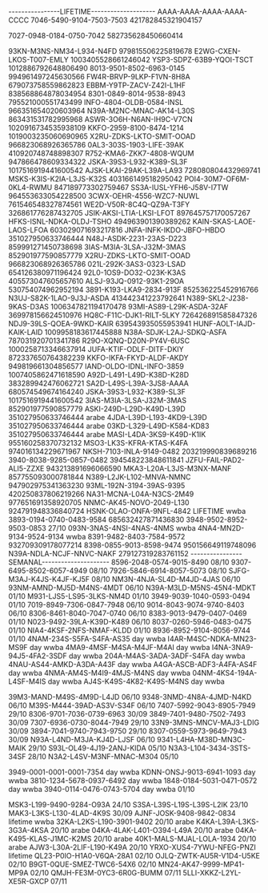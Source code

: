 

----------------LIFETIME--------------------
AAAA-AAAA-AAAA-AAAA-CCCC
7046-5490-9104-7503-7503 421782845321904157
            
7027-0948-0184-0750-7042 582735628450660414
               
93KN-M3NS-NM34-L934-N4FD 979815506225819678
E2WG-CXEN-LKOS-T007-EMLY 1003405528661246042
YSP3-SDPZ-63B9-YQOI-TSCT 1012886792648806490
8013-9501-8502-6963-0145 994961497245630566
FW4R-BRVP-9LKP-F1VN-8H8A 679073758559862823
EBBM-Y9TP-ZACV-Z42I-L1HF 838568864878034954
8301-0849-8014-9538-8943 795521000551743499
INFO-4804-OLDB-0584-INSL 966351654020603964
N39A-M2NC-MNAC-AK14-L30S 863431531782995968
ASWR-3O6H-N6AN-IH9C-V7CN 1020916734535938109
KKFO-2959-8100-8474-1214 1019003235060690965
X2RU-ZDKS-LKTO-SMIT-OOAD 966823068926365786
0AL3-303S-1903-LIFE-39AK 410920748748898307
R752-KMA6-ZKK7-4808-WQUM 947866478609334322
JSKA-39S3-L932-K389-SL3F 1017516919441600542
AJSK-LKAI-29AK-L39A-LA93 728080804432969741
MSKS-K3IS-K2IA-L3JS-K32S 403166149518295042
POI4-30M7-OF6M-0KL4-RWMU 847189773302759467
SS3A-IUSL-YFH6-J58V-I7TW 964553633054228500
3CWX-OEHR-4556-WZC7-NUWL 761546548327874561
WE2D-V50R-8C4Q-QZ9A-T3FY 326861776287432705
JSIK-AKSI-LTIA-LKSI-LFOT 897645757170057267
HFKS-ISNL-NDKA-OLDJ-TSHO 494963901390389262
KAIN-SKAS-LAOE-LAOS-LFOA 603029071693217816
JNFA-INFK-IKDO-JBFO-HBDO 351027950633746444
N48J-ASDK-2231-23AS-D223 859991271450738698
3IAS-M3IA-3LSA-J32M-3MAS 852901977590857779
X2RU-ZDKS-LKTO-SMIT-OOAD 966823068926365786
021L-292K-3AS3-0323-LSAD 654126380971196424
92L0-1OS9-DO32-O23K-K3AS 405573047605657610
ALSJ-93JQ-0912-93K1-29OA 530754074962952194
3891-K193-LKA9-2834-913F 852536225452916766
N3UJ-S82K-1LAO-9J3J-ASDA 413442341223792641
N389-SKL2-J238-9KAS-D3AS 1006347821194170478
93MI-AS89-L29K-ASDA-32AF 369978156624510976
HQ8C-F11C-DJK1-RILT-5LKY 726426891585847326
NDJ9-39LS-QOEA-9WKD-KAIR 639543935055953941
HUNF-AOLT-IAJD-KAIK-LAID 1009958183617445888
N38A-SDJK-L2AJ-SDKQ-ASFA 787031920701341786
R29O-XQNQ-D20N-PY4V-6USC 1000258713346637914
JUFA-KTIF-ODLF-DITF-DKIY 872337650764382239
KKFO-IKFA-FKYD-ALDF-AKDY 949819661304856577
IAND-OLDO-IDNL-INFO-3859 1007405862471618590
A92D-L491-L49D-K38D-K28D 383289942476062721
SA2D-L49S-L39A-3JS8-AAAA 680574549674164240
JSKA-39S3-L932-K389-SL3F 1017516919441600542
3IAS-M3IA-3LSA-J32M-3MAS 852901977590857779
ASKI-249D-L29D-K49D-L39D 351027950633746444 arabe
4JDA-L39D-L193-4KD9-L39D 351027950633746444 arabe
03KD-L329-L49D-K584-KD83 351027950633746444 arabe
MASI-L4DA-3KS9-K49D-K1IK 955160258370732132
MSO3-LK3S-KFRA-KTAS-K4FA 974016134229671967
NKSH-7103-INLA-9149-0482 203219990839689216
3940-8038-9285-0857-0482 394548223848611841
JZFU-FAIL-PAD2-ALI5-ZZXE 943213891696066590
MKA3-L20A-L3JS-M3NX-MANF 857755093000781844
N389-L2JK-L102-MNVA-NMNC 947902975341363230
93ML-192N-3194-39AS-9395 420250837806219266
NA31-MCNA-L04A-N3CS-2M49 977651691358920705
NNMC-AK45-NOVO-2049-L130 924791948336840724
HSNK-OLAO-ONFA-9NFL-4842 LIFETIME wwba
3893-0194-0740-0483-9584 685632427871436830
3948-9502-8952-9503-0853 27/10
093N-3NAS-4NSI-4NAS-4NMS wwba
4NA4-MN2D-9134-9524-9134 wwba
8391-9482-8403-7584-9572 932709309178077214
8398-0855-9013-8598-9474 950156649119748096
N39A-NDLA-NCJF-NNVC-NAKF 279127319283761152
----------------SEMANAL---------------------
8596-2048-0574-9015-8490 08/10
9307-6495-8502-6057-4949 08/10
7926-5846-6914-8057-5073 08/10
SJFG-M3AJ-K4JS-K4JF-KJ5F 08/10
NM3N-4NJA-SL4D-M4JD-4JAS 06/10
93NM-AMND-MJ5D-M4NS-4MDT 06/10
N39A-M3LD-M5NS-45N4-MDKT 01/10
M931-LJS5-LS95-3LKS-NM4D 01/10
3949-9039-1040-0593-0494 01/10
7019-8949-7306-0847-7948 06/10
9014-8043-9074-9740-8403 06/10
8306-8461-8040-7047-0740 06/10
8383-9013-9479-0407-0469 01/10
N023-9492-39LA-K39D-K489 06/10
8037-0260-5946-0483-0475 01/10
NIA4-4KSF-2NFS-NMAF-KLDD 01/10
8936-8952-9104-8056-9744 01/10
4NAM-234S-S5FA-S4FA-AS35 day wwba
I4AR-M4SC-NDKA-MN23-MS9F day wwba
4MA9-4MSF-M4SA-M4JF-M4AI day wwba
I4NA-3NA9-94J5-4FA2-3SDF day wwba
204A-M4AS-3ADA-3ADF-S4FA day wwba
4NAU-AS44-AMKD-A3DA-A43F day wwba
A4GA-ASCB-ADF3-A4FA-AS4F day wwba
4NMA-AM4S-M4I9-4MJS-M4NS day wwba
04NM-4KS4-194A-L4SF-M4IS day wwba
AJ4S-K49S-4K82-K49S-M4NS day wwba

39M3-MAND-M49S-4M9D-L4JD 06/10
9348-3NMD-4N8A-4JMD-N4KD 06/10
M39S-M444-39AD-AS3V-S34F 06/10
7407-5992-9043-8905-7949 29/10
8306-9701-7036-0739-6963 30/09
3849-7401-9480-7502-7493 30/09
7307-6936-0730-8044-7949 29/10
33N9-3MNS-MNCV-MAJ3-LDIG 30/09
3894-7041-9740-7943-9750 29/10
8307-0559-5973-9649-7943 30/09
N93A-L4ND-M3JA-KJ4D-LJSF 06/10
9341-L4HA-M38D-MN3C-MAIK 29/10
S93L-OL49-4J19-2ANJ-KIDA 05/10
N3A3-L104-3434-3STS-34SF 28/10
N3A2-L4SV-M3NF-MNAC-M304 05/10

3949-0001-0001-0001-7354 day wwba
KDNN-ONSJ-9013-6941-1093 day wwba
3810-1234-5678-0937-6492 day wwba
1848-0184-5031-0471-0572 day wwba 
3940-0114-0476-0743-5704 day wwba 01/10

MSK3-L199-9490-9284-O93A 24/10
S3SA-L39S-L19S-L39S-L2IK 23/10
MAK3-L3KS-L130-4LAD-4K9S 30/09
AJNF-JOSK-9408-9842-0834 lifetime wwba
32KA-L2KS-L190-3901-9402 20/10 arabe
K4KA-L39A-L3KS-3G3A-4KSA 20/10 arabe
04KA-4LAK-L401-O394-L49A 20/10 arabe
04KA-K495-KLAS-J1MC-K2MS 20/10 arabe
40K1-MALS-MJAL-LOLA-1934 20/10 arabe
AJW3-L30A-2LIF-L190-K49A 20/10
YRXO-XUS4-7YWU-NFEG-PNZI lifetime
QL23-P0IO-H1A0-V6QA-28A1 02/10
OJLQ-ZWTK-AU5R-V1D4-U5KE 02/10
B9GT-0QUE-SMEZ-TWC6-54X6 02/10
MN24-AK47-9999-MP41-MP9A 02/10
QMJH-FE3M-0YC3-6R0G-BUMM 07/11
5LLI-XKKZ-L2YL-XE5R-GXCP 07/11


